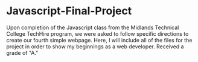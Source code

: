 # Javascript-Final-Project
Upon completion of the Javascript class from the Midlands Technical College TechHire program, we were asked to follow specific directions to create our fourth simple webpage. Here, I will include all of the files for the project in order to show my beginnings as a web developer. Received a grade of "A."
